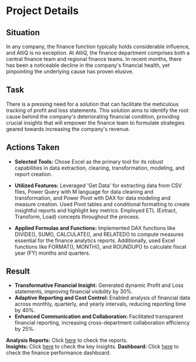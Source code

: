 # Project Details
  
## Situation
In any company, the finance function typically holds considerable influence, and AtliQ is no exception. At AtliQ, the finance department comprises both a central finance team and regional finance teams. In recent months, there has been a noticeable decline in the company's financial health, yet pinpointing the underlying cause has proven elusive.

## Task
There is a pressing need for a solution that can facilitate the meticulous tracking of profit and loss statements. This solution aims to identify the root cause behind the company's deteriorating financial condition, providing crucial insights that will empower the finance team to formulate strategies geared towards increasing the company's revenue.

## Actions Taken
- **Selected Tools:** Chose Excel as the primary tool for its robust capabilities in data extraction, cleaning, transformation, modeling, and report creation.

- **Utilized Features:** Leveraged 'Get Data' for extracting data from CSV files, Power Query with M language for data cleaning and transformation, and Power Pivot with DAX for data modeling and measure creation. Used Pivot tables and conditional formatting to create insightful reports and highlight key metrics. Employed ETL (Extract, Transform, Load) concepts throughout the process.

- **Applied Formulas and Functions:** Implemented DAX functions like DIVIDE(), SUM(), CALCULATE(), and RELATED() to compute measures essential for the finance analytics reports. Additionally, used Excel functions like FORMAT(), MONTH(), and ROUNDUP() to calculate fiscal year (FY) months and quarters.

## Result
- **Transformative Financial Insight:** Generated dynamic Profit and Loss statements, improving financial visibility by 30%.
- **Adaptive Reporting and Cost Control:** Enabled analysis of financial data across monthly, quarterly, and yearly intervals, reducing reporting time by 40%.
- **Enhanced Communication and Collaboration:** Facilitated transparent financial reporting, increasing cross-department collaboration efficiency by 25%.

**Analysis Reports:** Click [here](https://github.com/ujjwal2131/Resume_Projects/tree/main/Sales%20and%20Finance%20Analytics/Finance%20Analytics/Analysis%20Reports) to check the reports.  
**Insights:** Click [here](https://github.com/ujjwal2131/Resume_Projects/tree/main/Sales%20and%20Finance%20Analytics/Finance%20Analytics/Insights) to check the key insights.
**Dashboard:** Click [here](https://github.com/ujjwal2131/Resume_Projects/tree/main/Sales%20and%20Finance%20Analytics/Finance%20Analytics/Finance%20Performance%20Dashboard) to check the finance performance dashboard.  
